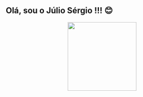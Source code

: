 ## Olá, sou o Júlio Sérgio !!! 😊

<div align="center">
  <!--<a href="https://github.com/juliojssj">
  <img height="180em" src="https://github-readme-stats.vercel.app/api?username=juliojssj&show_icons=true&theme=dracula&include_all_commits=true&count_private=true"/>-->
  <img height="180em" src="https://github-readme-stats.vercel.app/api/top-langs/?username=juliojssj&layout=compact&langs_count=7&theme="/>
</div>

